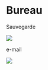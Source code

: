 <h1>Bureau</h1>

<p>Sauvegarde</p>
<a href="https://www.google.com/webhp?hl=fr&ictx=2&sa=X&ved=0ahUKEwiJx4HA9vjwAhXvXhUIHQ6qClcQPQgI"><img src="https://www.xn--icne-wqa.com/images/icones/2/7/document-save-3.png" /></a>
 
<p>e-mail</p>
<a href="https://gaaet2000.github.io/email"><img src="https://img.icons8.com/plasticine/2x/important-mail.png" /></a>
